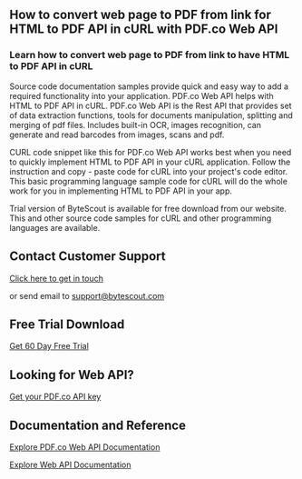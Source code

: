 ## How to convert web page to PDF from link for HTML to PDF API in cURL with PDF.co Web API

### Learn how to convert web page to PDF from link to have HTML to PDF API in cURL

Source code documentation samples provide quick and easy way to add a required functionality into your application. PDF.co Web API helps with HTML to PDF API in cURL. PDF.co Web API is the Rest API that provides set of data extraction functions, tools for documents manipulation, splitting and merging of pdf files. Includes built-in OCR, images recognition, can generate and read barcodes from images, scans and pdf.

CURL code snippet like this for PDF.co Web API works best when you need to quickly implement HTML to PDF API in your cURL application. Follow the instruction and copy - paste code for cURL into your project's code editor. This basic programming language sample code for cURL will do the whole work for you in implementing HTML to PDF API in your app.

Trial version of ByteScout is available for free download from our website. This and other source code samples for cURL and other programming languages are available.

## Contact Customer Support

[Click here to get in touch](https://bytescout.zendesk.com/hc/en-us/requests/new?subject=PDF.co%20Web%20API%20Question)

or send email to [support@bytescout.com](mailto:support@bytescout.com?subject=PDF.co%20Web%20API%20Question) 

## Free Trial Download

[Get 60 Day Free Trial](https://bytescout.com/download/web-installer?utm_source=github-readme)

## Looking for Web API? 

[Get your PDF.co API key](https://pdf.co/documentation/api?utm_source=github-readme)

## Documentation and Reference

[Explore PDF.co Web API Documentation](https://bytescout.com/documentation/index.html?utm_source=github-readme)

[Explore Web API Documentation](https://pdf.co/documentation/api?utm_source=github-readme)